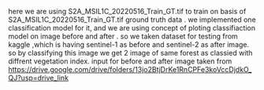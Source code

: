 here we are using  S2A_MSIL1C_20220516_Train_GT.tif to train on basis of S2A_MSIL1C_20220516_Train_GT.tif ground truth data
. we implemented one classification model for it, and we are using concept of ploting classifiaction model on image before and after . so we taken dataset for testing from kaggle ,which is having sentinel-1 as before and sentinel-2 as after image. so by classifying this image we get 2 image of same forest as classied with diffrent vegetation index.
input for before and after image taken from https://drive.google.com/drive/folders/13jo2BtjDrKe1RnCPFe3koVccDjdkO_QJ?usp=drive_link